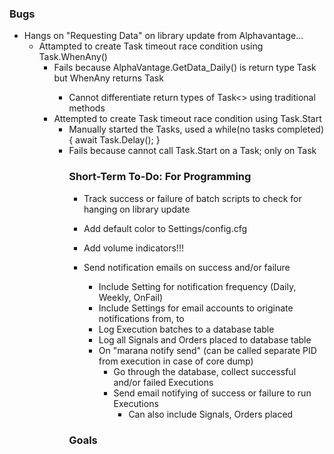 ﻿### Bugs
- Hangs on "Requesting Data" on library update from Alphavantage...
  - Attampted to create Task timeout race condition using Task.WhenAny()
    - Fails because AlphaVantage.GetData_Daily() is return type Task<object> but WhenAny returns Task<void>
      - Cannot differentiate return types of Task<> using traditional methods
  - Attempted to create Task timeout race condition using Task.Start
    - Manually started the Tasks, used a while(no tasks completed) { await Task.Delay(); }
    - Fails because cannot call Task.Start on a Task<object>; only on Task<void>

### Short-Term To-Do: For Programming
- Track success or failure of batch scripts to check for hanging on library update

- Add default color to Settings/config.cfg
  
- Add volume indicators!!!

- Send notification emails on success and/or failure
  - Include Setting for notification frequency (Daily, Weekly, OnFail)
  - Include Settings for email accounts to originate notifications from, to
  - Log Execution batches to a database table
  - Log all Signals and Orders placed to database table
  - On "marana notify send" (can be called separate PID from execution in case of core dump)
    - Go through the database, collect successful and/or failed Executions
    - Send email notifying of success or failure to run Executions
      - Can also include Signals, Orders placed


### Goals